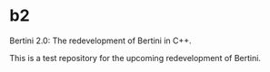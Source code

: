 b2
==

Bertini 2.0:  The redevelopment of Bertini in C++.

This is a test repository for the upcoming redevelopment of Bertini.


